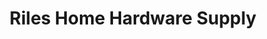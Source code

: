 ---
title: "Riles Home Hardware Supply"
url: /linton/riles-home-hardware-supply/
shop: Eisenwaren
---